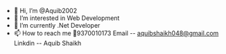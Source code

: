 - 👋 Hi, I’m @Aquib2002
- 👀 I’m interested in Web Development 
- 🌱 I’m currently  .Net Developer 
- 📫 How to reach me 📱9370010173
    Email -- aquibshaikh048@gmail.com
  Linkdin -- Aquib Shaikh

<!---
Aquib2002/Aquib2002 is a ✨ special ✨ repository because its `README.md` (this file) appears on your GitHub profile.
You can click the Preview link to take a look at your changes.
--->
